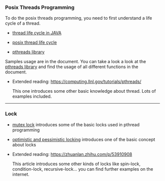 ### Posix Threads Programming
   
To do the posix threads programming, you need to first understand a life cycle of a thread.

* [thread life cycle in JAVA](https://www.javatpoint.com/life-cycle-of-a-thread)

* [posix thread life cycle](https://www.usna.edu/Users/cs/aviv/classes/ic221/s16/lec/28/lec.html)

* [pthreads library](https://docs.oracle.com/cd/E18752_01/html/816-5137/tlib-1.html)

Samples usage are in the document. You can take a look a look at the [pthreads library](https://docs.oracle.com/cd/E18752_01/html/816-5137/tlib-1.html)
and find the usage of all different functions in the document.

* Extended reading: https://computing.llnl.gov/tutorials/pthreads/
        
    This one introduces some other basic knowledge about thread. Lots of examples included. 


-------
### Lock

* [mutex lock](https://pubs.opengroup.org/onlinepubs/009695399/functions/pthread_mutex_lock.html) introduces some of the basic locks used in pthread programming

* [optimistic and pessimistic locking](https://enterprisecraftsmanship.com/posts/optimistic-locking-automatic-retry/) introduces one of the basic concept about locks

* Extended reading: https://zhuanlan.zhihu.com/p/53910908
   
     This article introduces some other kinds of locks like spin-lock, condition-lock, recursive-lock...
     you can find further examples on the internet.